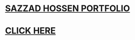 
# <a href="https://sazzad-amt.github.io/s.portfolio.con/">SAZZAD HOSSEN PORTFOLIO</a>
# <a href="https://sazzad-amt.github.io/s.portfolio.con/">CLICK HERE</a>

